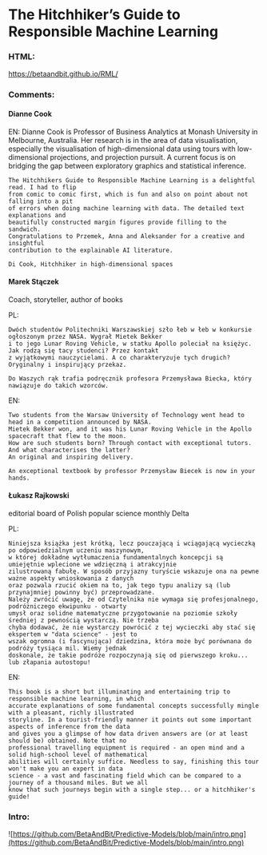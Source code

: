 # The Hitchhiker’s Guide to Responsible Machine Learning


### HTML: 

https://betaandbit.github.io/RML/

### Comments:

#### Dianne Cook


EN: Dianne Cook is Professor of Business Analytics at Monash University in Melbourne, Australia. Her research is in the area of data visualisation, especially the visualisation of high-dimensional data using tours with low-dimensional projections, and projection pursuit. A current focus is on bridging the gap between exploratory graphics and statistical inference.

```
The Hitchhikers Guide to Responsible Machine Learning is a delightful read. I had to flip 
from comic to comic first, which is fun and also on point about not falling into a pit 
of errors when doing machine learning with data. The detailed text explanations and 
beautifully constructed margin figures provide filling to the sandwich. 
Congratulations to Przemek, Anna and Aleksander for a creative and insightful 
contribution to the explainable AI literature.

Di Cook, Hitchhiker in high-dimensional spaces
```

#### Marek Stączek

Coach, storyteller, author of books

PL:

```
Dwóch studentów Politechniki Warszawskiej szło łeb w łeb w konkursie ogłoszonym przez NASA. Wygrał Mietek Bekker 
i to jego Lunar Roving Vehicle, w statku Apollo poleciał na księżyc.  Jak rodzą się tacy studenci? Przez kontakt 
z wyjątkowymi nauczycielami. A co charakteryzuje tych drugich? Oryginalny i inspirujący przekaz.

Do Waszych rąk trafia podręcznik profesora Przemysława Biecka, który nawiązuje do takich wzorców.
```

EN:

```
Two students from the Warsaw University of Technology went head to head in a competition announced by NASA. 
Mietek Bekker won, and it was his Lunar Roving Vehicle in the Apollo spacecraft that flew to the moon.  
How are such students born? Through contact with exceptional tutors. And what characterises the latter? 
An original and inspiring delivery.

An exceptional textbook by professor Przemysław Biecek is now in your hands.
```

####  Łukasz Rajkowski

editorial board of Polish popular science monthly Delta


PL:

```
Niniejsza książka jest krótką, lecz pouczającą i wciągającą wycieczką po odpowiedzialnym uczeniu maszynowym, 
w której dokładne wytłumaczenia fundamentalnych koncepcji są umiejętnie wplecione we wdzięczną i atrakcyjnie 
zilustrowaną fabułę. W sposób przyjazny turyście wskazuje ona na pewne ważne aspekty wnioskowania z danych 
oraz pozwala rzucić okiem na to, jak tego typu analizy są (lub przynajmniej powinny być) przeprowadzane. 
Należy zwrócić uwagę, że od Czytelnika nie wymaga się profesjonalnego, podróżniczego ekwipunku - otwarty 
umysł oraz solidne matematyczne przygotowanie na poziomie szkoły średniej z pewnością wystarczą. Nie trzeba 
chyba dodawać, że nie wystarczy powrócić z tej wycieczki aby stać się ekspertem w "data science" - jest to 
wszak ogromna (i fascynująca) dziedzina, która może być porównana do podróży tysiąca mil. Wiemy jednak 
doskonale, że takie podróże rozpoczynają się od pierwszego kroku... lub złapania autostopu!
```

EN:

```
This book is a short but illuminating and entertaining trip to responsible machine learning, in which 
accurate explanations of some fundamental concepts successfully mingle with a pleasant, richly illustrated 
storyline. In a tourist-friendly manner it points out some important aspects of inference from the data 
and gives you a glimpse of how data driven answers are (or at least should be) obtained. Note that no 
professional travelling equipment is required - an open mind and a solid high-school level of mathematical 
abilities will certainly suffice. Needless to say, finishing this tour won't make you an expert in data 
science - a vast and fascinating field which can be compared to a journey of a thousand miles. But we all 
know that such journeys begin with a single step... or a hitchhiker's guide!
```


### Intro:

![https://github.com/BetaAndBit/Predictive-Models/blob/main/intro.png](https://github.com/BetaAndBit/Predictive-Models/blob/main/intro.png)
